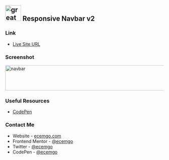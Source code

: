 ## <img src="https://user-images.githubusercontent.com/13468728/233831804-0f5c7ee5-d654-4c13-9c77-a5bd6dc4fe74.jpg" title="great tricks" alt="great tricks" width="50" height="50"/> Responsive Navbar v2

### Link

- [Live Site URL](https://ecemgo-navbar-v2.netlify.app/)

### Screenshot

<div align="left">
<img src="https://user-images.githubusercontent.com/13468728/233833391-e3e97987-c76c-416f-b667-b2a996f88919.png" title="navbar" alt="navbar" width="600" height="80"/>
</div>

### Useful Resources

- [CodePen](https://codepen.io/sacsam005/pen/xxpLgyy)

### Contact Me

- Website - [ecemgo.com](https://www.ecemgo.com/)
- Frontend Mentor - [@ecemgo](https://www.frontendmentor.io/profile/ecemgo)
- Twitter - [@ecemgo](https://twitter.com/ecemgo)
- CodePen - [@ecemgo](https://codepen.io/ecemgo)
